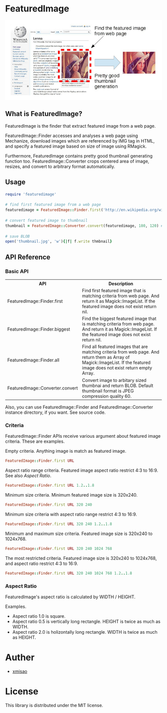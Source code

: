 # FeaturedImage

<img src="featuredimage.jpg">

## What is FeaturedImage?

FeaturedImage is the finder that extract featured image from a web page.

FeaturedImage::Finder accesses and analyses a web page using Mechanize, download images which are referenced by IMG tag in HTML, and specify a featured image based on size of image using RMagick.

Furthermore, FeaturedImage contains pretty good thumbnail generating function too. FeaturedImage::Converter crops centered area of image, resizes, and convert to arbitrary format automatically.

## Usage

```ruby
require 'featuredimage'

# find first featured image from a web page
featuredimage = FeaturedImage::Finder.first('http://en.wikipedia.org/wiki/Lenna')

# convert featured image to thumbnail
thumbnail = FeaturedImage::Converter.convert(featuredimage, 180, 120) # return BLOB

# save BLOB
open('thumbnail.jpg', 'w'){|f| f.write thmbnail}
```

## API Reference

### Basic API

<table>
<tr><th>API</th><th>Description</th></tr>
<tr><td>FeaturedImage::Finder.first</td><td>Find first featured image that is matching criteria from web page. And return it as Magick::ImageList. If the featured image does not exist return nil.</td></tr>
<tr><td>FeaturedImage::Finder.biggest</td><td>Find the biggest featured image that is matching criteria from web page. And return it as Magick::ImageList. If the featured image does not exist return nil.</td></tr>
<tr><td>FeaturedImage::Finder.all</td><td>Find all featured images that are matching criteria from web page. And return them as Array of Magick::ImageList. If the featured image does not exist return empty Array.</td></tr>
<tr><td>FeaturedImage::Converter.convert</td><td>Convert image to arbitary sized thumbnai and return BLOB. Default thumbnail format is JPEG compression quality 60.</td></tr>
</table>

Also, you can use FeaturedImage::Finder and FeaturedImage::Converter instance directory, if you want. See source code.

### Criteria

FeaturedImage::Finder APIs receive various argument about featured image criteria. These are examples.

Empty criteria. Anything image is match as featured image.

```ruby
FeaturedImage::Finder.first URL
```

Aspect ratio range criteria. Featured image aspect ratio restrict 4:3 to 16:9. See also _Aspect Ratio_.

```ruby
FeaturedImage::Finder.first URL 1.2..1.8
```

Minimum size criteria. Minimum featured image size is 320x240.

```ruby
FeaturedImage::Finder.first URL 320 240
```

Minimum size criteria with aspect ratio range restrict 4:3 to 16:9.

```ruby
FeaturedImage::Finder.first URL 320 240 1.2..1.8
```

Minimum and maximum size criteria. Featured image size is 320x240 to 1024x768.

```ruby
FeaturedImage::Finder.first URL 320 240 1024 768
```

The most restricted criteria. Featured image size is 320x240 to 1024x768, and aspect ratio restrict 4:3 to 16:9.

```ruby
FeaturedImage::Finder.first URL 320 240 1024 768 1.2..1.8
```

### Aspect Ratio

FeaturedImage's aspect ratio is calculated by WIDTH / HEIGHT.

Examples.

- Aspect ratio 1.0 is square.
- Aspect ratio 0.5 is vertically long rectangle. HEIGHT is twice as much as WIDTH.
- Aspect ratio 2.0 is holizontally long rectangle. WIDTH is twice as much as HEIGHT.

# Auther

- [xmisao](http://www.xmisao.com/)

# License

This library is distributed under the MIT license.
